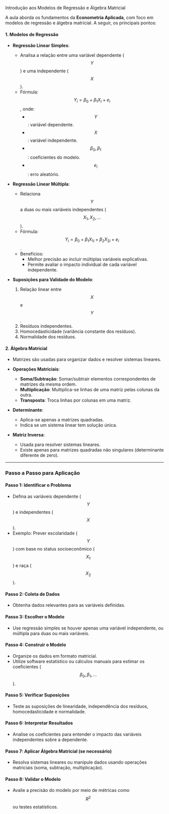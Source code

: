 Introdução aos Modelos de Regressão e Álgebra Matricial

A aula aborda os fundamentos da **Econometria Aplicada**, com foco em modelos de regressão e álgebra matricial. A seguir, os principais pontos:

#### 1. **Modelos de Regressão**
- **Regressão Linear Simples**:
  - Analisa a relação entre uma variável dependente ($$Y$$) e uma independente ($$X$$).
  - Fórmula: $$Y_i = \beta_0 + \beta_1 X_i + e_i$$, onde:
    - $$Y$$: variável dependente.
    - $$X$$: variável independente.
    - $$\beta_0, \beta_1$$: coeficientes do modelo.
    - $$e_i$$: erro aleatório.
    
- **Regressão Linear Múltipla**:
  - Relaciona $$Y$$ a duas ou mais variáveis independentes ($$X_1, X_2, ...$$).
  - Fórmula: $$Y_i = \beta_0 + \beta_1 X_{1i} + \beta_2 X_{2i} + e_i$$.
  - Benefícios:
    - Melhor precisão ao incluir múltiplas variáveis explicativas.
    - Permite avaliar o impacto individual de cada variável independente.

- **Suposições para Validade do Modelo**:
  1. Relação linear entre $$X$$ e $$Y$$.
  2. Resíduos independentes.
  3. Homocedasticidade (variância constante dos resíduos).
  4. Normalidade dos resíduos.

#### 2. **Álgebra Matricial**
- Matrizes são usadas para organizar dados e resolver sistemas lineares.
- **Operações Matriciais**:
  - **Soma/Subtração**: Somar/subtrair elementos correspondentes de matrizes da mesma ordem.
  - **Multiplicação**: Multiplica-se linhas de uma matriz pelas colunas da outra.
  - **Transposta**: Troca linhas por colunas em uma matriz.
  
- **Determinante**:
  - Aplica-se apenas a matrizes quadradas.
  - Indica se um sistema linear tem solução única.
  
- **Matriz Inversa**:
  - Usada para resolver sistemas lineares.
  - Existe apenas para matrizes quadradas não singulares (determinante diferente de zero).

---

### Passo a Passo para Aplicação

#### Passo 1: Identificar o Problema
- Defina as variáveis dependente ($$Y$$) e independentes ($$X$$).
- Exemplo: Prever escolaridade ($$Y$$) com base no status socioeconômico ($$X_1$$) e raça ($$X_2$$).

#### Passo 2: Coleta de Dados
- Obtenha dados relevantes para as variáveis definidas.

#### Passo 3: Escolher o Modelo
- Use regressão simples se houver apenas uma variável independente, ou múltipla para duas ou mais variáveis.

#### Passo 4: Construir o Modelo
- Organize os dados em formato matricial.
- Utilize software estatístico ou cálculos manuais para estimar os coeficientes ($$\beta_0, \beta_1, ...$$).

#### Passo 5: Verificar Suposições
- Teste as suposições de linearidade, independência dos resíduos, homocedasticidade e normalidade.

#### Passo 6: Interpretar Resultados
- Analise os coeficientes para entender o impacto das variáveis independentes sobre a dependente.

#### Passo 7: Aplicar Álgebra Matricial (se necessário)
- Resolva sistemas lineares ou manipule dados usando operações matriciais (soma, subtração, multiplicação).

#### Passo 8: Validar o Modelo
- Avalie a precisão do modelo por meio de métricas como $$R^2$$ ou testes estatísticos.
